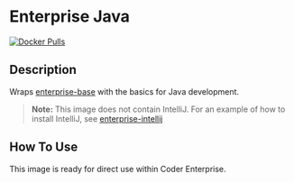 # Enterprise Java

[![Docker Pulls](https://img.shields.io/docker/pulls/codercom/enterprise-java?label=codercom%2Fenterprise-java)](https://hub.docker.com/r/codercom/enterprise-java)

## Description

Wraps [enterprise-base](../base/README.md) with the basics for Java development.

> **Note:** This image does not contain IntelliJ. For an example of how to install
> IntelliJ, see [enterprise-intellij](../intellij/README.md)

## How To Use

This image is ready for direct use within Coder Enterprise.
